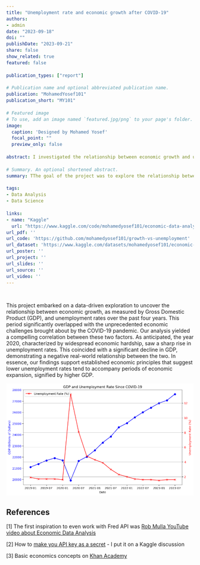 ```yaml
---
title: "Unemployment rate and economic growth after COVID-19"
authors:
- admin
date: "2023-09-18"
doi: ""
publishDate: "2023-09-21"
share: false
show_related: true
featured: false

publication_types: ["report"]

# Publication name and optional abbreviated publication name.
publication: "MohamedYosef101"
publication_short: "MY101"

# Featured image
# To use, add an image named `featured.jpg/png` to your page's folder. 
image:
  caption: 'Designed by Mohamed Yosef'
  focal_point: ""
  preview_only: false

abstract: I investigated the relationship between economic growth and unemployment during COVID-19. The analysis found higher unemployment coincided with lower GDP in 2020, supporting the link between low unemployment and economic expansion.

# Summary. An optional shortened abstract.
summary: TThe goal of the project was to explore the relationship between the growth rate of the economy and the unemployment rate in the last four years since COVID-19.

tags:
- Data Analysis
- Data Science

links:
- name: "Kaggle"
  url: "https://www.kaggle.com/code/mohamedyosef101/economic-data-analysis-with-fredapi"
url_pdf: ''
url_code: 'https://github.com/mohamedyosef101/growth-vs-unemployment'
url_dataset: 'https://www.kaggle.com/datasets/mohamedyosef101/economic-growth-and-unemployment-rate'
url_poster: ''
url_project: ''
url_slides: ''
url_source: ''
url_video: ''
---
```


<br>


This project embarked on a data-driven exploration to uncover the relationship between economic growth, as measured by Gross Domestic Product (GDP), and unemployment rates over the past four years. This period significantly overlapped with the unprecedented economic challenges brought about by the COVID-19 pandemic. Our analysis yielded a compelling correlation between these two factors. As anticipated, the year 2020, characterized by widespread economic hardship, saw a sharp rise in unemployment rates. This coincided with a significant decline in GDP, demonstrating a negative real-world relationship between the two. In essence, our findings support established economic principles that suggest lower unemployment rates tend to accompany periods of economic expansion, signified by higher GDP.


<img width="540" src="./result.png">

## References
[1] The first inspiration to even work with Fred API was [Rob Mulla YouTube video about Economic Data Analysis](https://youtu.be/R67XuYc9NQ4?si=UCZzfiG8xd9IGv8A)

[2] How to [make you API key as a secret](https://www.kaggle.com/discussions/general/441975) - I put it on a Kaggle discussion

[3] Basic economics concepts on [Khan Academy](https://www.khanacademy.org/economics-finance-domain/macroeconomics/macro-basic-economics-concepts)